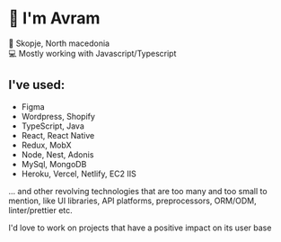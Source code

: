 # 🖖 I'm Avram
📍 Skopje, North macedonia  
:computer: Mostly working with Javascript/Typescript  

## I've used:
- Figma
- Wordpress, Shopify
- TypeScript, Java  
- React, React Native  
- Redux, MobX  
- Node, Nest, Adonis  
- MySql, MongoDB  
- Heroku, Vercel, Netlify, EC2 IIS
  
... and other revolving technologies that are too many and too small to mention, like UI libraries, API platforms, preprocessors, ORM/ODM, linter/prettier etc.  

I'd love to work on projects that have a positive impact on its user base

